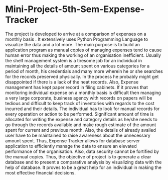 # Mini-Project-5th-Sem-Expense-Tracker
The project is developed to arrive at a comparison of expenses on a monthly basis . It extensively uses Python Programming Language to visualize the data and a lot more.
The main purpose is to build an application program as manual copies of managing expenses tend to cause human error thus making the working of an organisation inefficient. Usually the shelf management system is a tiresome job for an individual in maintaining all the details of amount spent on various categories for a period of month, his credentials and many more wherein he or she searches for the records preserved physically. In the process he probably might get disappointed if there is a lack of the neat records.
Also, Expense management has kept paper record in filing cabinets. If it proves that monitoring individual expense on a monthly basis is difficult then managing a very large corporate, business agency with records on papers will be tedious and difficult to keep track of inventories with regards to the cost incurred and their details. The individual has to look for manual records for every operation or action to be performed.
Significant amount of time is allocated for writing the expense and category details as he/she needs to go through the records available and make rough estimate of the amount spent for current and previous month. Also, the details of already availed user have to be maintained to raise awareness about the unnecessary amount spent.
Thus, Expense Tracker allows for database server application to efficiently manage the data to ensure an elevated performance of the organisation.
Also, data security cannot be fortified by the manual copies.
Thus, the objective of project is to generate a clear database and to present a comparative analysis by visualizing data with the help of database. It proves to be a great help for an individual in making the most effective financial decisions.
